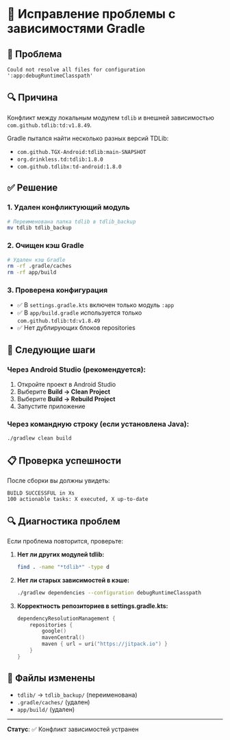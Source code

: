 # 🔧 Исправление проблемы с зависимостями Gradle

## 🎯 Проблема
```
Could not resolve all files for configuration ':app:debugRuntimeClasspath'
```

## 🔍 Причина
Конфликт между локальным модулем `tdlib` и внешней зависимостью `com.github.tdlib:td:v1.8.49`.

Gradle пытался найти несколько разных версий TDLib:
- `com.github.TGX-Android:tdlib:main-SNAPSHOT`
- `org.drinkless.td:tdlib:1.8.0` 
- `com.github.tdlibx:td-android:1.8.0`

## ✅ Решение

### 1. Удален конфликтующий модуль
```bash
# Переименована папка tdlib в tdlib_backup
mv tdlib tdlib_backup
```

### 2. Очищен кэш Gradle
```bash
# Удален кэш Gradle
rm -rf .gradle/caches
rm -rf app/build
```

### 3. Проверена конфигурация
- ✅ В `settings.gradle.kts` включен только модуль `:app`
- ✅ В `app/build.gradle` используется только `com.github.tdlib:td:v1.8.49`
- ✅ Нет дублирующих блоков repositories

## 🚀 Следующие шаги

### Через Android Studio (рекомендуется):
1. Откройте проект в Android Studio
2. Выберите **Build → Clean Project**
3. Выберите **Build → Rebuild Project**
4. Запустите приложение

### Через командную строку (если установлена Java):
```bash
./gradlew clean build
```

## 📋 Проверка успешности

После сборки вы должны увидеть:
```
BUILD SUCCESSFUL in Xs
100 actionable tasks: X executed, X up-to-date
```

## 🔍 Диагностика проблем

Если проблема повторится, проверьте:

1. **Нет ли других модулей tdlib:**
   ```bash
   find . -name "*tdlib*" -type d
   ```

2. **Нет ли старых зависимостей в кэше:**
   ```bash
   ./gradlew dependencies --configuration debugRuntimeClasspath
   ```

3. **Корректность репозиториев в settings.gradle.kts:**
   ```kotlin
   dependencyResolutionManagement {
       repositories {
           google()
           mavenCentral()
           maven { url = uri("https://jitpack.io") }
       }
   }
   ```

## 📝 Файлы изменены
- `tdlib/` → `tdlib_backup/` (переименована)
- `.gradle/caches/` (удален)
- `app/build/` (удален)

---
**Статус**: ✅ Конфликт зависимостей устранен 